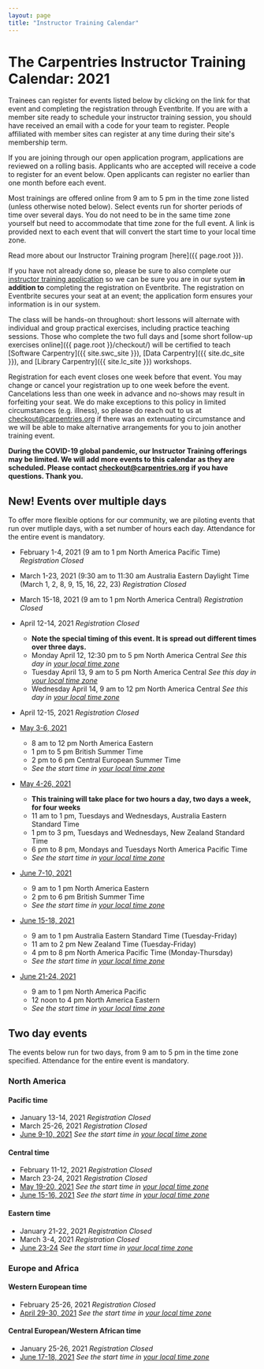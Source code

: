 ```yaml
---
layout: page
title: "Instructor Training Calendar"
---
```



# The Carpentries Instructor Training Calendar: 2021

Trainees can register for events listed below by clicking on the link for that event and completing the registration through Eventbrite.  If you are with a member site ready to schedule your instructor training session, you should have received an email with a code for your team to register. People affiliated with member sites can register at any time during their site's membership term.

If you are joining through our open application program, applications are reviewed on a rolling basis.  Applicants who are accepted will receive a code to register for an event below.  Open applicants can register no earlier than one month before each event.

Most trainings are offered online from 9 am to 5 pm in the time zone listed (unless otherwise noted below). Select events run for shorter periods of time over several days. You do not need to be in the same time zone yourself but need to accommodate that time zone for the full event. A link is provided next to each event that will convert the start time to your local time zone.

Read more about our Instructor Training program [here]({{ page.root }}).

If you have not already done so, please be sure to also complete our [instructor training application](https://amy.carpentries.org/forms/request_training/) so we can be sure you are in our system **in addition to** completing the registration on Eventbrite. The registration on Eventbrite secures your seat at an event; the application form ensures your information is in our system.    

The class will be hands-on throughout:
short lessons will alternate with individual and group practical exercises,
including practice teaching sessions.
Those who complete the two full days
and [some short follow-up exercises online]({{ page.root }}/checkout/)
will be certified to teach [Software Carpentry]({{ site.swc_site }}), [Data Carpentry]({{ site.dc_site }}), and [Library Carpentry]({{ site.lc_site }}) workshops.

Registration for each event closes one week before that event. You may change or cancel your registration up to one week before the event. Cancelations less than one week in advance and no-shows may result in forfeiting your seat.  We do make exceptions to this policy in limited circumstances (e.g. illness), so please do reach out to us at [checkout@carpentries.org](mailto:checkout@carpentries.org) if there was an extenuating circumstance and we will be able to make alternative arrangements for you to join another training event.

**During the COVID-19 global pandemic, our Instructor Training offerings may be limited. We will add more events to this calendar as they are scheduled. Please contact [checkout@carpentries.org](mailto:checkout@carpentries.org) if you have questions.  Thank you.**

## New! Events over multiple days
To offer more flexible options for our community, we are piloting events that run over mutliple days, with a set number of hours each day. Attendance for the entire event is mandatory.

* February 1-4, 2021 (9 am to 1 pm North America Pacific Time) *Registration Closed*
* March 1-23, 2021 (9:30 am to 11:30 am Australia Eastern Daylight Time (March 1, 2, 8, 9, 15, 16, 22, 23) *Registration Closed*
* March 15-18, 2021 (9 am to 1 pm North America Central) *Registration Closed*
* April 12-14, 2021 *Registration Closed*
    * **Note the special timing of this event. It is spread out different times over three days.**
    * Monday April 12, 12:30 pm to 5 pm North America Central *See this day in [your local time zone](https://www.timeanddate.com/worldclock/fixedtime.html?msg=Carpentries+Instructor+Training&iso=20210412T1230&p1=64&ah=4&am=30)*
    * Tuesday April 13, 9 am to 5 pm North America Central *See this day in [your local time zone](https://www.timeanddate.com/worldclock/fixedtime.html?msg=Carpentries+Instructor+Training&iso=20210413T09&p1=64&ah=8)*
    * Wednesday April 14, 9 am to 12 pm North America Central *See this day in [your local time zone](https://www.timeanddate.com/worldclock/fixedtime.html?msg=Carpentries+Instructor+Training&iso=20210414T09&p1=64&ah=3)*
* April 12-15, 2021 *Registration Closed*

* [May 3-6, 2021](https://www.eventbrite.com/e/online-instructor-training-may-3-6-2021-british-summer-time-tickets-144492441783) 
    * 8 am to 12 pm North America Eastern 
    * 1 pm to 5 pm British Summer Time
    * 2 pm to 6 pm Central European Summer Time
    * *See the start time in [your local time zone](https://www.timeanddate.com/worldclock/fixedtime.html?msg=Carpentries+Instructor+Training&iso=20210503T13&p1=136&ah=4)*   

* [May 4-26, 2021](https://www.eventbrite.com/e/online-instructor-training-may-4-26-2021-new-zealand-standard-time-tickets-145132291591) 
    * **This training will take place for two hours a day, two days a week, for four weeks**
    * 11 am to 1 pm, Tuesdays and Wednesdays, Australia Eastern Standard Time
    * 1 pm to 3 pm, Tuesdays and Wednesdays, New Zealand Standard Time
    * 6 pm to 8 pm, Mondays and Tuesdays North America Pacific Time
    * *See the start time in [your local time zone](https://www.timeanddate.com/worldclock/fixedtime.html?msg=Carpentries+Instructor+Training&iso=20210504T13&p1=22&ah=2)*

* [June 7-10, 2021](https://www.eventbrite.com/e/online-instructor-training-june-7-10-2021-tickets-143821825953)
    * 9 am to 1 pm North America Eastern
    * 2 pm to 6 pm British Summer Time
    * *See the start time in [your local time zone](https://www.timeanddate.com/worldclock/fixedtime.html?msg=Carpentries+Instructor+Training&iso=20210607T09&p1=179&ah=4)*


* [June 15-18, 2021](https://www.eventbrite.com/e/online-instructor-training-june-15-18-2021-australia-eastern-std-time-tickets-145397061525)
    * 9 am to 1 pm Australia Eastern Standard Time (Tuesday-Friday)
    * 11 am to 2 pm New Zealand Time (Tuesday-Friday)
    * 4 pm to 8 pm North America Pacific Time (Monday-Thursday)
    * *See the start time in [your local time zone](https://www.timeanddate.com/worldclock/fixedtime.html?msg=Carpentries+Instructor+Training&iso=20210615T09&p1=47&ah=5)*


* [June 21-24, 2021](https://www.eventbrite.com/e/online-instructor-training-june-21-24-2021-tickets-143825063637)
    * 9 am to 1 pm North America Pacific
    * 12 noon to 4 pm North America Eastern
    * *See the start time in [your local time zone](https://www.timeanddate.com/worldclock/fixedtime.html?msg=Carpentries+Instructor+Training&iso=20210621T09&p1=137&ah=4)*



## Two day events

The events below run for two days, from 9 am to 5 pm in the time zone specified.  Attendance for the entire event is mandatory.

### North America

#### Pacific time
* January 13-14, 2021 *Registration Closed*
* March 25-26, 2021 *Registration Closed*
* [June 9-10, 2021](https://www.eventbrite.com/e/online-instructor-training-june-9-10-2021-n-america-pacific-time-tickets-143823468867) *See the start time in [your local time zone](https://www.timeanddate.com/worldclock/fixedtime.html?msg=Carpentries+Instructor+Training&iso=20210609T09&p1=137&ah=9)*


#### Central time
* February 11-12, 2021 *Registration Closed*
* March 23-24, 2021 *Registration Closed*
* [May 19-20, 2021](https://www.eventbrite.com/e/online-instructor-training-may-19-20-2021-n-america-central-time-tickets-144264269313) *See the start time in [your local time zone](https://www.timeanddate.com/worldclock/fixedtime.html?msg=Instructor+Training&iso=20210519T09&p1=64&ah=8)*
* [June 15-16, 2021](https://www.eventbrite.com/e/online-instructor-training-june-15-16-2021-n-america-central-time-tickets-143824357525) *See the start time in [your local time zone](https://www.timeanddate.com/worldclock/fixedtime.html?msg=Carpentries+instructor+training&iso=20210615T09&p1=64&ah=8)*

#### Eastern time
* January 21-22, 2021 *Registration Closed*
* March 3-4, 2021 *Registration Closed*
* [June 23-24](https://www.eventbrite.com/e/online-instructor-training-june-23-24-2021-n-america-eastern-time-tickets-143825334447) *See the start time in [your local time zone](https://www.timeanddate.com/worldclock/fixedtime.html?msg=Carpentries+Instructor+Training&iso=20210623T09&p1=179&ah=8)*


### Europe and Africa

#### Western European time
* February 25-26, 2021 *Registration Closed*
* [April 29-30, 2021](https://www.eventbrite.com/e/online-instructor-training-april-29-30-2021-british-summer-time-tickets-143820586245) *See the start time in [your local time zone](https://www.timeanddate.com/worldclock/fixedtime.html?msg=Carpentries+Instructor+Training&iso=20210429T09&p1=136&ah=8)*

#### Central European/Western African time
* January 25-26, 2021 *Registration Closed*
* [June 17-18, 2021](https://www.eventbrite.com/e/online-instructor-training-june-17-18-2021-central-european-summer-time-tickets-143826012475) *See the start time in [your local time zone](https://www.timeanddate.com/worldclock/fixedtime.html?msg=Carpentries+Instructor+training&iso=20210617T09&p1=195&ah=8)*

